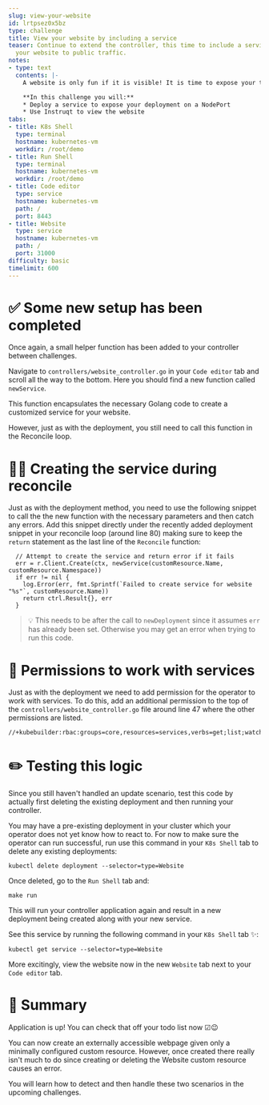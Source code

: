 ```yaml
---
slug: view-your-website
id: lrtpsez0x5bz
type: challenge
title: View your website by including a service
teaser: Continue to extend the controller, this time to include a service that exposes
  your website to public traffic.
notes:
- type: text
  contents: |-
    A website is only fun if it is visible! It is time to expose your todo application outside of Kubernetes.

    **In this challenge you will:**
    * Deploy a service to expose your deployment on a NodePort
    * Use Instruqt to view the website
tabs:
- title: K8s Shell
  type: terminal
  hostname: kubernetes-vm
  workdir: /root/demo
- title: Run Shell
  type: terminal
  hostname: kubernetes-vm
  workdir: /root/demo
- title: Code editor
  type: service
  hostname: kubernetes-vm
  path: /
  port: 8443
- title: Website
  type: service
  hostname: kubernetes-vm
  path: /
  port: 31000
difficulty: basic
timelimit: 600
---
```


✅ Some new setup has been completed
==============

Once again, a small helper function has been added to your controller between challenges.

Navigate to `controllers/website_controller.go` in your `Code editor` tab and scroll all the way to the bottom. Here you should find a new function called `newService`.

This function encapsulates the necessary Golang code to create a customized service for your website.

However, just as with the deployment, you still need to call this function in the Reconcile loop.

✍🏾 Creating the service during reconcile
==============

Just as with the deployment method, you need to use the following snippet to call the the new function with the necessary parameters and then catch any errors. Add this snippet directly under the recently added deployment snippet in your reconcile loop (around line 80) making sure to keep the `return` statement as the last line of the `Reconcile` function:
```
  // Attempt to create the service and return error if it fails
  err = r.Client.Create(ctx, newService(customResource.Name, customResource.Namespace))
  if err != nil {
    log.Error(err, fmt.Sprintf(`Failed to create service for website "%s"`, customResource.Name))
    return ctrl.Result{}, err
  }
```

> 💡 This needs to be after the call to `newDeployment` since it assumes `err` has already been set. Otherwise you may get an error when trying to run this code.

🛂 Permissions to work with services
=============

Just as with the deployment we need to add permission for the operator to work with services. To do this, add an additional permission to the top of the `controllers/website_controller.go` file around line 47 where the other permissions are listed.

```
//+kubebuilder:rbac:groups=core,resources=services,verbs=get;list;watch;create;update;patch;delete
```


✏️ Testing this logic
=============

Since you still haven't handled an update scenario, test this code by actually first deleting the existing deployment and then running your controller.

You may have a pre-existing deployment in your cluster which your operator does not yet know how to react to.  For now to make sure the operator can run successful, run use this command in your `K8s Shell` tab to delete any existing deployments:

```
kubectl delete deployment --selector=type=Website
```

Once deleted, go to the `Run Shell` tab and:
```
make run
```

This will run your controller application again and result in a new deployment being created along with your new service.

See this service by running the following command in your `K8s Shell` tab ✨:

```
kubectl get service --selector=type=Website
```

More excitingly, view the website now in the new `Website` tab next to your `Code editor` tab.

📕 Summary
==============

Application is up! You can check that off your todo list now ☑😉

You can now create an externally accessible webpage given only a minimally configured custom resource. However, once created there really isn't much to do since creating or deleting the Website custom resource causes an error.

You will learn how to detect and then handle these two scenarios in the upcoming challenges.
